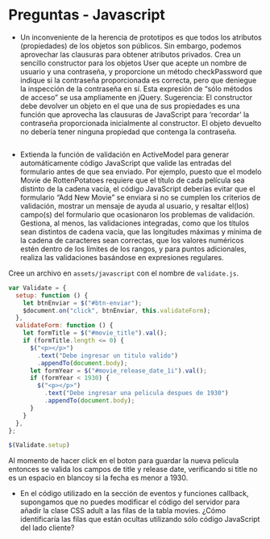 # Preguntas - Javascript

- Un inconveniente de la herencia de prototipos es que todos los atributos (propiedades) de los objetos son públicos. Sin embargo, podemos aprovechar las clausuras para obtener atributos privados. Crea un sencillo constructor para los objetos User que acepte un nombre de usuario y una contraseña, y proporcione un método checkPassword que indique si la contraseña proporcionada es correcta, pero que deniegue la inspección de la contraseña en sí. Esta expresión de “sólo métodos de acceso” se usa ampliamente en jQuery. Sugerencia:  El constructor debe devolver un objeto en el que una de sus propiedades es una función que aprovecha las clausuras de JavaScript para ‘recordar’ la contraseña proporcionada inicialmente al constructor. El objeto devuelto no debería tener ninguna propiedad que contenga la contraseña.


```javascript

```

- Extienda la función de validación en ActiveModel  para generar automáticamente código JavaScript que valide las entradas del formulario antes de que sea enviado. Por ejemplo, puesto que el modelo Movie de RottenPotatoes requiere que el título de cada película sea distinto de la cadena vacía, el código JavaScript deberías evitar que el formulario “Add New Movie” se enviara si no se cumplen los criterios de validación, mostrar un mensaje de ayuda al usuario, y resaltar el(los) campo(s) del formulario que ocasionaron los problemas de validación. Gestiona, al menos, las validaciones integradas, como que los títulos sean distintos de cadena vacía, que las longitudes máximas y mínima de la cadena de caracteres sean correctas, que los valores numéricos estén dentro de los límites de los rangos, y para puntos adicionales, realiza las validaciones basándose en expresiones regulares.

Cree un archivo en `assets/javascript` con el nombre de `validate.js`.

```javascript
var Validate = {
  setup: function () {
    let btnEnviar = $("#btn-enviar");
    $document.on("click", btnEnviar, this.validateForm);
  },
  validateForm: function () {
    let formTitle = $("#movie_title").val();
    if (formTitle.length <= 0) {
      $("<p></p>")
        .text("Debe ingresar un titulo valido")
        .appendTo(document.body);
      let formYear = $("#movie_release_date_1i").val();
      if (formYear < 1930) {
        $("<p></p>")
          .text("Debe ingresar una pelicula despues de 1930")
          .appendTo(document.body);
      }
    }
  },
};

$(Validate.setup)
```
Al momento de hacer click en el boton para guardar la nueva pelicula entonces se valida los campos de title y release date, verificando si title no es un espacio en blancoy si la fecha es menor a 1930.

- En el código utilizado en la sección de eventos y funciones callback, supongamos que no puedes modificar el código del servidor para añadir la clase CSS adult a las filas de la tabla movies. ¿Cómo identificaría las filas que están ocultas utilizando sólo código JavaScript del lado cliente?